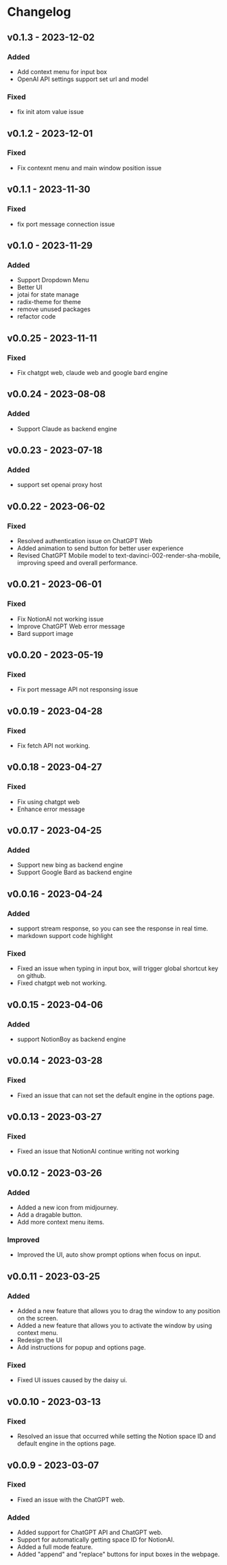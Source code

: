 # Changelog

## v0.1.3 - 2023-12-02

### Added

-   Add context menu for input box
-   OpenAI API settings support set url and model

### Fixed

-   fix init atom value issue

## v0.1.2 - 2023-12-01

### Fixed

-   Fix contexnt menu and main window position issue

## v0.1.1 - 2023-11-30

### Fixed

-   fix port message connection issue

## v0.1.0 - 2023-11-29

### Added

-   Support Dropdown Menu
-   Better UI
-   jotai for state manage
-   radix-theme for theme
-   remove unused packages
-   refactor code

## v0.0.25 - 2023-11-11

### Fixed

-   Fix chatgpt web, claude web and google bard engine

## v0.0.24 - 2023-08-08

### Added

-   Support Claude as backend engine

## v0.0.23 - 2023-07-18

### Added

-   support set openai proxy host

## v0.0.22 - 2023-06-02

### Fixed

-   Resolved authentication issue on ChatGPT Web
-   Added animation to send button for better user experience
-   Revised ChatGPT Mobile model to text-davinci-002-render-sha-mobile, improving speed and overall performance.

## v0.0.21 - 2023-06-01

### Fixed

-   Fix NotionAI not working issue
-   Improve ChatGPT Web error message
-   Bard support image

## v0.0.20 - 2023-05-19

### Fixed

-   Fix port message API not responsing issue

## v0.0.19 - 2023-04-28

### Fixed

-   Fix fetch API not working.

## v0.0.18 - 2023-04-27

### Fixed

-   Fix using chatgpt web
-   Enhance error message

## v0.0.17 - 2023-04-25

### Added

-   Support new bing as backend engine
-   Support Google Bard as backend engine

## v0.0.16 - 2023-04-24

### Added

-   support stream response, so you can see the response in real time.
-   markdown support code highlight

### Fixed

-   Fixed an issue when typing in input box, will trigger global shortcut key on github.
-   Fixed chatgpt web not working.

## v0.0.15 - 2023-04-06

### Added

-   support NotionBoy as backend engine

## v0.0.14 - 2023-03-28

### Fixed

-   Fixed an issue that can not set the default engine in the options page.

## v0.0.13 - 2023-03-27

### Fixed

-   Fixed an issue that NotionAI continue writing not working

## v0.0.12 - 2023-03-26

### Added

-   Added a new icon from midjourney.
-   Add a dragable button.
-   Add more context menu items.

### Improved

-   Improved the UI, auto show prompt options when focus on input.

## v0.0.11 - 2023-03-25

### Added

-   Added a new feature that allows you to drag the window to any position on the screen.
-   Added a new feature that allows you to activate the window by using context menu.
-   Redesign the UI
-   Add instructions for popup and options page.

### Fixed

-   Fixed UI issues caused by the daisy ui.

## v0.0.10 - 2023-03-13

### Fixed

-   Resolved an issue that occurred while setting the Notion space ID and default engine in the options page.

## v0.0.9 - 2023-03-07

### Fixed

-   Fixed an issue with the ChatGPT web.

### Added

-   Added support for ChatGPT API and ChatGPT web.
-   Support for automatically getting space ID for NotionAI.
-   Added a full mode feature.
-   Added "append" and "replace" buttons for input boxes in the webpage.
